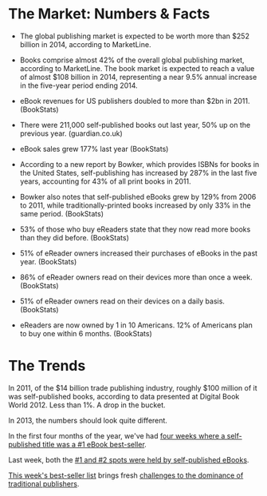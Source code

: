 # The Market: Numbers & Facts 

* The global publishing market is expected to be worth more than $252 billion in 2014, according to MarketLine.

* Books comprise almost 42% of the overall global publishing market, according to MarketLine. The book market is expected to reach a value of almost $108 billion in 2014, representing a near 9.5% annual increase in the five-year period ending 2014.

* eBook revenues for US publishers doubled to more than $2bn in 2011. (BookStats)

* There were 211,000 self-published books out last year, 50% up on the previous year. (guardian.co.uk)

* eBook sales grew 177% last year (BookStats)

* According to a new report by Bowker, which provides ISBNs for books in the United States, self-publishing has increased by 287% in the last five years, accounting for 43% of all print books in 2011.

* Bowker also notes that self-published eBooks grew by 129% from 2006 to 2011, while traditionally-printed books increased by only 33% in the same period. (BookStats)

* 53% of those who buy eReaders state that they now read more books than they did before. (BookStats)

* 51% of eReader owners increased their purchases of eBooks in the past year. (BookStats)

* 86% of eReader owners read on their devices more than once a week. (BookStats)

* 51% of eReader owners read on their devices on a daily basis. (BookStats)

* eReaders are now owned by 1 in 10 Americans. 12% of Americans plan to buy one within 6 months. (BookStats)

# The Trends

In 2011, of the $14 billion trade publishing industry, roughly $100 million of it was self-published books, according to data presented at Digital Book World 2012. Less than 1%. A drop in the bucket.

In 2013, the numbers should look quite different.

In the first four months of the year, we've had [four weeks where a self-published title was a #1 eBook best-seller](http://www.digitalbookworld.com/2013/ebook-publisher-power-rankings-hachette-no-1-in-2013/). 

Last week, both the [#1 and #2 spots were held by self-published eBooks](http://www.digitalbookworld.com/2013/self-published-ebooks-are-nos-1-and-2-best-sellers-average-price-drops-to-all-time-low/). 

[This week's best-seller list](http://www.digitalbookworld.com/2013/self-published-titles-dominate-top-of-ebook-best-sellers-list/) brings fresh  [challenges to the dominance of traditional publishers](http://www.forbes.com/sites/jeremygreenfield/2013/04/30/when-the-self-published-authors-take-over-what-will-publishers-do/).

